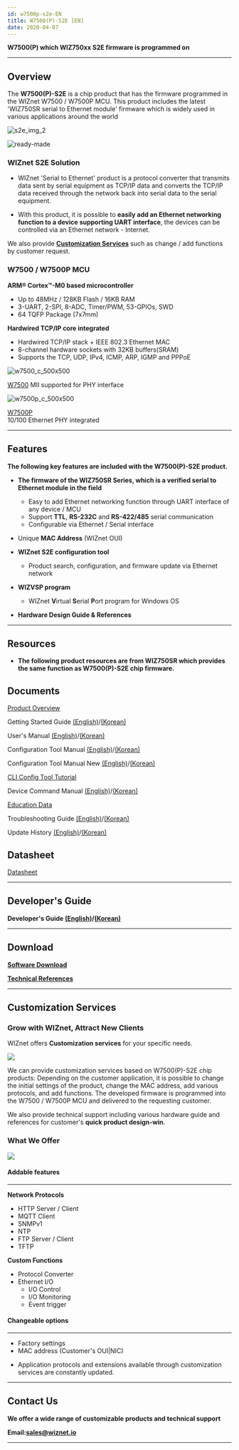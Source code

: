 ```yaml
---
id: w7500p-s2e-EN
title: W7500(P)-S2E [EN]
date: 2020-04-07
---
```


**W7500(P) which WIZ750xx S2E firmware is programmed on**

-----

## Overview

The **W7500(P)-S2E** is a chip product that has the firmware programmed
in the WIZnet W7500 / W7500P MCU. This product includes the latest
'WIZ750SR serial to Ethernet module' firmware which is widely used in various
applications around the world

![s2e_img_2](/img/products/w7500-s2e/s2e_img_2.png)

![ready-made](/img/products/w7500-s2e/ready-made.png)

### WIZnet S2E Solution

  - WIZnet 'Serial to Ethernet' product is a protocol converter that
    transmits data sent by serial equipment as TCP/IP data and converts
    the TCP/IP data received through the network back into serial data
    to the serial equipment.



  - With this product, it is possible to **easily add an Ethernet
    networking function to a device supporting UART interface**, the
    devices can be controlled via an Ethernet network - Internet.

 We also provide **[Customization Services](#customization-services)** such as change / add functions by customer request.

### W7500 / W7500P MCU

**ARM® Cortex™-M0 based microcontroller**

  - Up to 48MHz / 128KB Flash / 16KB RAM
  - 3-UART, 2-SPI, 8-ADC, Timer/PWM, 53-GPIOs, SWD
  - 64 TQFP Package (7x7mm)

**Hardwired TCP/IP core integrated**

  - Hardwired TCP/IP stack + IEEE 802.3 Ethernet MAC
  - 8-channel hardware sockets with 32KB buffers(SRAM)
  - Supports the TCP, UDP, IPv4, ICMP, ARP, IGMP and PPPoE

 
![w7500_c_500x500](/img/products/w7500-s2e/w7500_c_500x500.png)

[W7500](./../../../Chip/MCU/W7500/Overview.md) 
MII supported for PHY interface 

![w7500p_c_500x500](/img/products/w7500-s2e/w7500p_c_500x500.png)

[W7500P](./../../../Chip/MCU/W7500P/Overview.md)  
10/100 Ethernet PHY integrated

-----

## Features

**The following key features are included with the W7500(P)-S2E
product.**

  - **The firmware of the WIZ750SR Series, which is a verified serial to
    Ethernet module in the field**
      - Easy to add Ethernet networking function through UART interface
        of any device / MCU
      - Support **TTL**, **RS-232C** and **RS-422/485** serial
        communication
      - Configurable via Ethernet / Serial interface



  - Unique **MAC Address** (WIZnet OUI)



  - **WIZnet S2E configuration tool**
      - Product search, configuration, and firmware update via Ethernet
        network



  - **WIZVSP program**
      - WIZnet **V**irtual **S**erial **P**ort program for Windows OS



  - **Hardware Design Guide & References**

-----

## Resources

  - **The following product resources are from WIZ750SR which provides
    the same function as W7500(P)-S2E chip firmware.**


## Documents

[Product Overview](/Product/Modules/Serial-to-Ethernet-Module/WIZ750SR/WIZ750SR.mdx)

Getting Started Guide [(English)](/Product/Modules/Serial-to-Ethernet-Module/WIZ750SR/Getting-Started-EN.md)/[(Korean)](/Product/Modules/Serial-to-Ethernet-Module/WIZ750SR/Getting-Started-KO.md)

User's Manual [(English)](/Product/Modules/Serial-to-Ethernet-Module/WIZ750SR/Users-Manual-EN.mdx)/[(Korean)](/Product/Modules/Serial-to-Ethernet-Module/WIZ750SR/Users-Manual-KO.mdx)

Configuration Tool Manual [(English)](/Product/Modules/Serial-to-Ethernet-Module/WIZ750SR/Configuration-Tool-Manual-EN.md)/[(Korean)](/Product/Modules/Serial-to-Ethernet-Module/WIZ750SR/Configuration-Tool-Manual-KO.md)

Configuration Tool Manual New [(English)](/Product/Modules/Serial-to-Ethernet-Module/WIZ750SR/Configuration-Tool-Manual-New-EN.mdx)/[(Korean)](/Product/Modules/Serial-to-Ethernet-Module/WIZ750SR/Configuration-Tool-Manual-New-KO.mdx)

[CLI Config Tool Tutorial](/Product/Modules/Serial-to-Ethernet-Module/WIZ750SR/CLI-Config-Tool-Tutorial/CLI-Config-Tool-Tutorial.mdx)

Device Command Manual [(English)](/Product/Modules/Serial-to-Ethernet-Module/WIZ750SR/Command-Manual-EN.md)/[(Korean)](/Product/Modules/Serial-to-Ethernet-Module/WIZ750SR/Command-Manual-KO.md)

[Education Data](/Product/Modules/Serial-to-Ethernet-Module/WIZ750SR/Education-Data.md)

Troubleshooting Guide [(English)](/Product/Modules/Serial-to-Ethernet-Module/WIZ750SR/Trouble-Shooting-EN.mdx)/[(Korean)](/Product/Modules/Serial-to-Ethernet-Module/WIZ750SR/Trouble-Shooting-KO.mdx)

Update History [(English)](/Product/Modules/Serial-to-Ethernet-Module/WIZ750SR/Series-Update-History-EN.md)/[(Korean)](/Product/Modules/Serial-to-Ethernet-Module/WIZ750SR/Series-Update-History-KO.md)


## Datasheet

[Datasheet](/Product/Modules/Serial-to-Ethernet-Module/WIZ750SR/Datasheet.md)

-----

## Developer's Guide

**Developer's Guide [(English)](/Product/Modules/Serial-to-Ethernet-Module/WIZ750SR/Developers-Guide-EN.mdx)/[(Korean)](/Product/Modules/Serial-to-Ethernet-Module/WIZ750SR/Developers-Guide-KO.mdx)**

-----

## Download

**[Software Download](/Product/Modules/Serial-to-Ethernet-Module/WIZ750SR/Download.mdx)**

**[Technical References](/Product/Modules/Serial-to-Ethernet-Module/WIZ750SR/Technical-References.md)**

-----

## Customization Services

### Grow with WIZnet, Attract New Clients

WIZnet offers **Customization services** for your specific needs.

![](/img/products/w7500-s2e/wiznet-partners_relationship.png)

We can provide customization services based on W7500(P)-S2E chip
products: Depending on the customer application, it is possible to
change the initial settings of the product, change the MAC address, add
various protocols, and add functions. The developed firmware is
programmed into the W7500 / W7500P MCU and delivered to the requesting
customer.

We also provide technical support including various hardware guide and
references for customer's **quick product design-win**.

  

### What We Offer

![](/img/products/w7500-s2e/what-we-offer.png)


#### Addable features

-----

**Network Protocols**

  - HTTP Server / Client
  - MQTT Client
  - SNMPv1
  - NTP
  - FTP Server / Client
  - TFTP

**Custom Functions**

  - Protocol Converter
  - Ethernet I/O
      - I/O Control
      - I/O Monitoring
      - Event trigger
      

#### Changeable options

-----

  - Factory settings
  - MAC address (Customer's OUI|NIC)

* Application protocols and extensions available through customization
services are constantly updated.

-----

## Contact Us

**We offer a wide range of customizable products and technical support**

  
**Email:[sales@wiznet.io](mailto:sales@wiznet.io)**


-----
